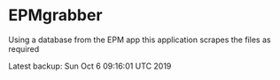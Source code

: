 # EPMgrabber
Using a database from the EPM app this application scrapes the files as required


Latest backup: Sun Oct 6 09:16:01 UTC 2019
